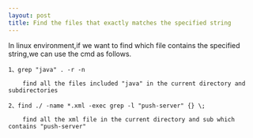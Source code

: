 ```yaml
---
layout: post
title: Find the files that exactly matches the specified string
---
```


In linux environment,if we want to find which file contains the specified string,we can use the cmd as follows.



    1、grep "java" . -r -n
    
        find all the files included "java" in the current directory and subdirectories

    2、find ./ -name *.xml -exec grep -l "push-server" {} \;
    
        find all the xml file in the current directory and sub which contains "push-server"
